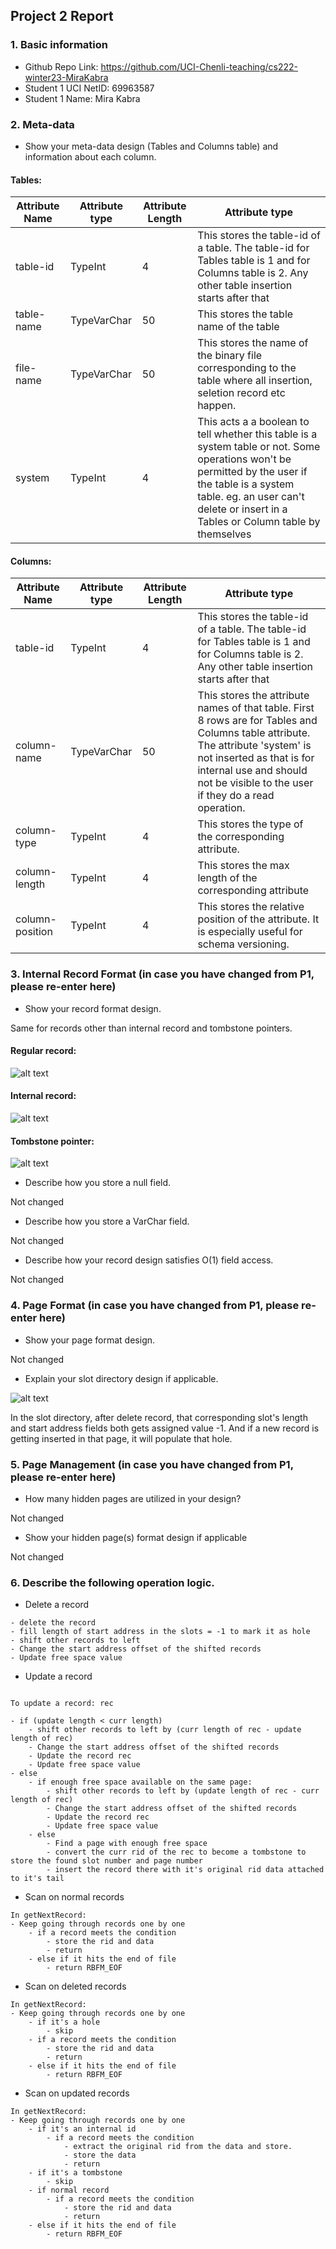 ## Project 2 Report


### 1. Basic information
 - Github Repo Link: https://github.com/UCI-Chenli-teaching/cs222-winter23-MiraKabra
 - Student 1 UCI NetID: 69963587
 - Student 1 Name: Mira Kabra


### 2. Meta-data
- Show your meta-data design (Tables and Columns table) and information about each column.

#### Tables:

| Attribute Name    | Attribute type  | Attribute Length      | Attribute type                                                                                                                                                                                                                         |
|-------------------|-----------------|-----------------------|----------------------------------------------------------------------------------------------------------------------------------------------------------------------------------------------------------------------------------------|
| table-id          | TypeInt         | 4                     | This stores the table-id of a table. The table-id for Tables table is 1 and for Columns table is 2. Any other table insertion starts after that                                                                                        |
| table-name        | TypeVarChar     | 50                    | This stores the table name of the table                                                                                                                                                                                                |
| file-name         | TypeVarChar     | 50                    | This stores the name of the binary file corresponding to the table where all insertion, seletion record etc happen.                                                                                                                    |
| system            | TypeInt         | 4                     | This acts a a boolean to tell whether this table is a system table or not. Some operations won't be permitted by the user if the table is a system table. eg. an user can't delete or insert in a Tables or Column table by themselves |


#### Columns:


| Attribute Name    | Attribute type  | Attribute Length      | Attribute type  |
|-------------------|-----------------|-----------------------|----------------------------------------------------------------------------------------------------------------------------------------------------------------------------------------------------------------------------------------|
| table-id          | TypeInt         | 4                     | This stores the table-id of a table. The table-id for Tables table is 1 and for Columns table is 2. Any other table insertion starts after that                                                                                        |
| column-name        | TypeVarChar     | 50                    | This stores the attribute names of that table. First 8 rows are for Tables and Columns table attribute. The attribute 'system' is not inserted as that is for internal use and should not be visible to the user if they do a read operation.                                                                                                                                                                                             |
| column-type         | TypeInt    | 4                   | This stores the type of the corresponding attribute.                                                                                                                    |
| column-length           | TypeInt         | 4                     | This stores the max length of the corresponding attribute |
| column-position           | TypeInt         | 4                     | This stores the relative position of the attribute. It is especially useful for schema versioning. |

### 3. Internal Record Format (in case you have changed from P1, please re-enter here)
- Show your record format design.

Same for records other than internal record and tombstone pointers.

#### Regular record:
![alt text](https://github.com/UCI-Chenli-teaching/cs222-winter23-MiraKabra/blob/assignment-1/report/record%20format.png?raw=true)

#### Internal record:

![alt text](https://github.com/UCI-Chenli-teaching/cs222-winter23-MiraKabra/blob/assignment-2/report/internal%20record.png?raw=true)

#### Tombstone pointer:

![alt text](https://github.com/UCI-Chenli-teaching/cs222-winter23-MiraKabra/blob/assignment-2/report/tombstone%20pointer.png?raw=true)

- Describe how you store a null field.

Not changed


- Describe how you store a VarChar field.

Not changed


- Describe how your record design satisfies O(1) field access.

Not changed


### 4. Page Format (in case you have changed from P1, please re-enter here)
- Show your page format design.

Not changed


- Explain your slot directory design if applicable.

![alt text](https://github.com/UCI-Chenli-teaching/cs222-winter23-MiraKabra/blob/assignment-1/report/Page%20format.png?raw=true)


In the slot directory, after delete record, that corresponding slot's length and start address fields both gets assigned value -1. And if a new record is getting inserted in that page, it will populate that hole.

### 5. Page Management (in case you have changed from P1, please re-enter here)
- How many hidden pages are utilized in your design?

Not changed

- Show your hidden page(s) format design if applicable

Not changed

### 6. Describe the following operation logic.
- Delete a record

```angular2svg
- delete the record
- fill length of start address in the slots = -1 to mark it as hole
- shift other records to left
- Change the start address offset of the shifted records
- Update free space value
```

- Update a record
```angular2svg

To update a record: rec

- if (update length < curr length)
    - shift other records to left by (curr length of rec - update length of rec)
    - Change the start address offset of the shifted records
    - Update the record rec
    - Update free space value
- else
    - if enough free space available on the same page:
        - shift other records to left by (update length of rec - curr length of rec)
        - Change the start address offset of the shifted records
        - Update the record rec
        - Update free space value
    - else
        - Find a page with enough free space 
        - convert the curr rid of the rec to become a tombstone to store the found slot number and page number
        - insert the record there with it's original rid data attached to it's tail
```


- Scan on normal records

```angular2svg
In getNextRecord:
- Keep going through records one by one
    - if a record meets the condition
        - store the rid and data
        - return 
    - else if it hits the end of file
        - return RBFM_EOF
```


- Scan on deleted records
```angular2svg
In getNextRecord:
- Keep going through records one by one
    - if it's a hole
        - skip
    - if a record meets the condition
        - store the rid and data
        - return
    - else if it hits the end of file
        - return RBFM_EOF

```

- Scan on updated records
```angular2svg
In getNextRecord:
- Keep going through records one by one
    - if it's an internal id
        - if a record meets the condition
            - extract the original rid from the data and store.
            - store the data
            - return
    - if it's a tombstone
        - skip
    - if normal record
        - if a record meets the condition
            - store the rid and data
            - return
    - else if it hits the end of file
        - return RBFM_EOF

```

